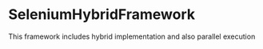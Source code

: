 # SeleniumHybridFramework
This framework includes hybrid implementation and also parallel execution
